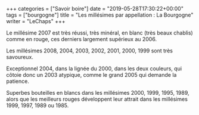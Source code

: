 +++
categories = ["Savoir boire"]
date = "2019-05-28T17:30:22+00:00"
tags = ["bourgogne"]
title = "Les millésimes par appellation : La Bourgogne"
writer = "LeChaps"
+++

Le millésime 2007 est très réussi, très minéral, en blanc (très beaux chablis) comme en rouge, ces derniers largement supérieux au 2006.  

Les millésimes 2008, 2004, 2003, 2002, 2001, 2000, 1999 sont très savoureux.  

Exceptionnel 2004, dans la lignée du 2000, dans les deux couleurs, qui côtoie donc un 2003 atypique, comme le grand 2005 qui demande la patience.  

Superbes bouteilles en blancs dans les millésimes 2000, 1999, 1995, 1989, alors que les meilleurs rouges développent leur attrait dans les millésimes 1999, 1997, 1989 ou 1985.
